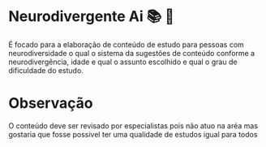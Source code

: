 # Neurodivergente Ai 📚 🌻
É focado para a elaboração de conteúdo de estudo para pessoas com neurodiversidade o qual o sistema da sugestões de conteúdo conforme a neurodivergência, idade e qual o assunto escolhido e qual o grau de dificuldade do estudo.

# Observação 
O conteúdo deve ser revisado por especialistas pois não atuo na aréa mas gostaria que fosse possivel ter uma qualidade de estudos igual para todos
